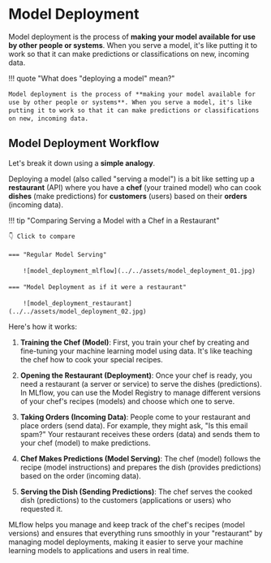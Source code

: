 # Model Deployment

Model deployment is the process of **making your model available for use by other people or systems**. When you serve a model, it's like putting it to work so that it can make predictions or classifications on new, incoming data.

!!! quote "What does "deploying a model" mean?"

    Model deployment is the process of **making your model available for use by other people or systems**. When you serve a model, it's like putting it to work so that it can make predictions or classifications on new, incoming data.

## Model Deployment Workflow

Let's break it down using a **simple analogy**.

Deploying a model (also called "serving a model") is a bit like setting up a **restaurant** (API) where you have a **chef** (your trained model) who can cook **dishes** (make predictions) for **customers** (users) based on their **orders** (incoming data).

!!! tip "Comparing Serving a Model with a Chef in a Restaurant"

    👇 Click to compare

    === "Regular Model Serving"

        ![model_deployment_mlflow](../../assets/model_deployment_01.jpg)

    === "Model Deployment as if it were a restaurant"

        ![model_deployment_restaurant](../../assets/model_deployment_02.jpg)

Here's how it works:

1. **Training the Chef (Model)**: First, you train your chef by creating and fine-tuning your machine learning model using data. It's like teaching the chef how to cook your special recipes.

2. **Opening the Restaurant (Deployment)**: Once your chef is ready, you need a restaurant (a server or service) to serve the dishes (predictions). In MLflow, you can use the Model Registry to manage different versions of your chef's recipes (models) and choose which one to serve.

3. **Taking Orders (Incoming Data)**: People come to your restaurant and place orders (send data). For example, they might ask, "Is this email spam?" Your restaurant receives these orders (data) and sends them to your chef (model) to make predictions.

4. **Chef Makes Predictions (Model Serving)**: The chef (model) follows the recipe (model instructions) and prepares the dish (provides predictions) based on the order (incoming data).

5. **Serving the Dish (Sending Predictions)**: The chef serves the cooked dish (predictions) to the customers (applications or users) who requested it.

MLflow helps you manage and keep track of the chef's recipes (model versions) and ensures that everything runs smoothly in your "restaurant" by managing model deployments, making it easier to serve your machine learning models to applications and users in real time.